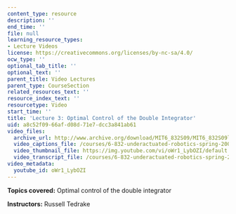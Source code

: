 ```yaml
---
content_type: resource
description: ''
end_time: ''
file: null
learning_resource_types:
- Lecture Videos
license: https://creativecommons.org/licenses/by-nc-sa/4.0/
ocw_type: ''
optional_tab_title: ''
optional_text: ''
parent_title: Video Lectures
parent_type: CourseSection
related_resources_text: ''
resource_index_text: ''
resourcetype: Video
start_time: ''
title: 'Lecture 3: Optimal Control of the Double Integrator'
uid: a8c52f09-66af-d08d-71e7-dcc3a841ab61
video_files:
  archive_url: http://www.archive.org/download/MIT6_832S09/MIT6_832S09lec03_300k.mp4
  video_captions_file: /courses/6-832-underactuated-robotics-spring-2009/4324889d26615cf1b2f05a7b3c203aaf_oWr1_LybOZI.vtt
  video_thumbnail_file: https://img.youtube.com/vi/oWr1_LybOZI/default.jpg
  video_transcript_file: /courses/6-832-underactuated-robotics-spring-2009/9d01e98d728027ae1e912c170a87be79_oWr1_LybOZI.pdf
video_metadata:
  youtube_id: oWr1_LybOZI
---
```


**Topics covered:** Optimal control of the double integrator

**Instructors:** Russell Tedrake

